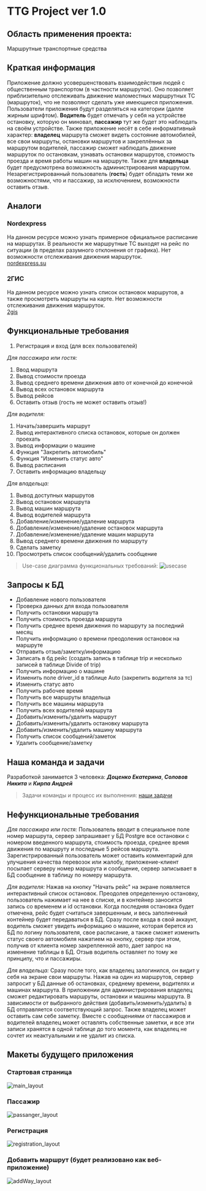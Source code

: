 # TTG Project ver 1.0
## Область применения проекта: 
  Маршрутные транспортные средства
## Краткая информация
  Приложение должно усовершенствовать взаимодействия людей с общественным транспортом (в частности маршруток). Оно позволяет приблизительно отслеживать движение маломестных маршрутных ТС (маршруток), 
  что не позволяют сделать уже имеющиеся приложения. Пользователи приложения будут разделяться на категории (далле жирным шрифтом). **Водитель** будет отмечать у себя на устройстве остановку, которую он миновал,  **пассажир** тут же будет это наблюдать 
  на своём устройстве. Также приложение несёт в себе информативный характер: **владелец** маршрута сможет видеть состояние автомобилей, все свои маршруты, остановки маршрутов 
  и закреплённых за маршрутом водителей, пассажир сможет наблюдать движение маршруток по остановкам, узнавать остановки маршрутов, стоимость проезда и время работы машин 
  на маршруте. Также для **владельца** будет предусмотрена возможность администрирования маршрутом. Незарегистрированный пользователь (**гость**) будет обладать теми же возможностями, что и пассажир, за исключением, возможности оставить отзыв.
  
## Аналоги
  ### Nordexpress
  На данном ресурсе можно узнать примерное официальное расписание на маршрутах. В реальности же маршрутные ТС выходят на рейс по ситуации (в пределах разумного отклонения от графика). Нет возможности отслеживания движения маршруток.  
  [nordexpress.su](https://nordexpress.su/volgograd/raspisanie-marshrutok-volgograd/)
  
  ### 2ГИС
  На данном ресурсе можно узнать список остановок маршрутов, а также просмотреть маршруты на карте. Нет возможности отслеживания движения маршруток.   
  [2gis](https://2gis.ru/volgograd/search/Маршрутное%20такси)
  
## Функциональные требования
1. Регистрация и вход (для всех пользователей)

_Для пассажира или гостя:_
1. Ввод маршрута
2. Вывод стоимости проезда
3. Вывод среднего времени движения авто от конечной до конечной
4. Вывод всех остановок маршрута
5. Вывод рейсов
6. Оставить отзыв (гость не может оставить отзыв!)

_Для водителя:_
1. Начать/завершить маршрут
2. Вывод интерактивного списка остановок, которые он должен проехать
3. Вывод информации о машине
4. Функция "Закрепить автомобиль"
5. Функция "Изменить статус авто"
6. Вывод расписания
7. Оставить информацию владельцу

_Для владельца:_
1. Вывод доступных маршрутов
2. Вывод остановок маршрута
3. Вывод машин маршрута
4. Вывод водителей маршрута 
5. Добавление/изменение/удаление маршрута
6. Добавление/изменение/удаление остановок маршрута
7. Добавление/изменение/удаление машин маршрута
8. Вывод среднего времени движения по маршруту
9. Сделать заметку
10. Просмотреть список сообщений/удалить сообщение

> Use-case диаграмма функциональных требований:
![usecase](https://github.com/DotsenkoKate/TTG_PROJECT/blob/main/Pictures/UseCaseTTG.png)

## Запросы к БД

- Добавление нового пользователя
- Проверка данных для входа пользователя
- Получить остановки маршрута
- Получить стоимость проезда маршрута
- Получить среднее время движения по маршруту за последний месяц
- Получить информацию о времени преодоления остановок на маршруте
- Отправить отзыв/заметку/информацию
- Записать в бд рейс (создать запись в таблице trip и несколько записей в таблице Divide of trip)
- Получить информацию о машине
- Изменить поле driver_id в таблице Auto (закрепить водителя за тс)
- Изменить статус авто
- Получить рабочее время 
- Получить все маршруты владельца
- Получить все машины маршрута
- Получить всех водителей маршрута
- Добавить/изменить/удалить маршрут
- Добавить/изменить/удалить остановку маршрута
- Добавить/изменить/удалить машину маршрута
- Получить список сообщений/заметок
- Удалить сообщение/заметку

## Наша команда и задачи

Разработкой занимается 3 человека: ***Доценко Екатерина***, ***Соловов Никита*** и ***Кирпа Андрей***

> Задачи команды и процесс их выполнения: [наши задачи](https://trello.com/b/nwGLpS9q/ttg-project)

## Нефункциональные требования

_Для пассажира или гостя:_
Пользователь вводит в специальное поле номер маршрута, сервер запрашивает у БД Postgre все остановки с номером введенного маршрута, стоимость проезда, среднее время движения по маршруту и последные 5 рейсов маршрута. Зарегистрированный пользователь может оставить комментарий для улучшения качества перевозок или жалобу, приложение-клиент посылает серверу номер маршрута и сообщение, сервер записывает в БД сообщение в таблицу по номеру маршрута.

_Для водителя:_
Нажав на кнопку "Начать рейс" на экране появляется интерактивный список остановок. Преодолев определенную остановку, пользователь нажимает на нее в списке, и в контейнер заносится запись со временем и id остановки. Когда последняя остановка будет отмечена, рейс будет считаться завершенным, и весь заполненный контейнер будет передаваться в БД. Сразу после входа в свой аккаунт, водитель сможет увидеть информацию о машине, которая берется из БД по логину пользователя, свое расписание, а также сможет изменить статус своего автомобиля нажатием на кнопку, сервер при этом, получив от клиента номер закрепленной авто, дает запрос на изменение таблицы в БД. Отзыв водитель оставляет по тому же принципу, что и пассажиры.

_Для владельца:_
Сразу после того, как владелец залогинился, он видит у себя на экране свои маршруты. Нажав на один из маршрутов, сервер запросит у БД данные об остановках, среднему времени, водителях и машинах маршрута. В приложении для администрирования владелец сможет редактировать маршруты, остановки и машины маршрута. В зависимости от выбранного действия (добавить/изменить/удалить) в БД отправляется соответствующий запрос. Также владелец может оставить сам себе заметку. Вместе с сообщениями от пассажиров и водителей владелец может оставлять собственные заметки, и все эти записи хранятся в одной таблице до того момента, как владелец не сочтет их неактуальными и не удалит из списка.

## Макеты будущего приложения
### Стартовая страница
![main_layout](https://github.com/DotsenkoKate/TTG_PROJECT/blob/main/Pictures/start_menu.jpg)

### Пассажир
![passanger_layout](https://github.com/DotsenkoKate/TTG_PROJECT/blob/main/Pictures/passanger_main.jpg)

### Регистрация
![registration_layout](https://github.com/DotsenkoKate/TTG_PROJECT/blob/main/Pictures/registration.jpg)

### Добавить маршрут (будет реализовано как веб-приложение)
![addWay_layout](https://github.com/DotsenkoKate/TTG_PROJECT/blob/main/Pictures/add_way.jpg)
